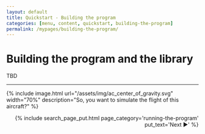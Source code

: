 ```yaml
---
layout: default
title: Quickstart - Building the program
categories: [menu, content, quickstart, building-the-program]
permalink: /mypages/building-the-program/
---
```


# Building the program and the library

TBD

---

{% include image.html
  url="/assets/img/ac_center_of_gravity.svg"
  width="70%"
  description="So, you want to simulate the flight of this aircraft?"
  %}

<p align="right">
{% include search_page_put.html page_category='running-the-program' put_text='Next ▶' %}</p>
